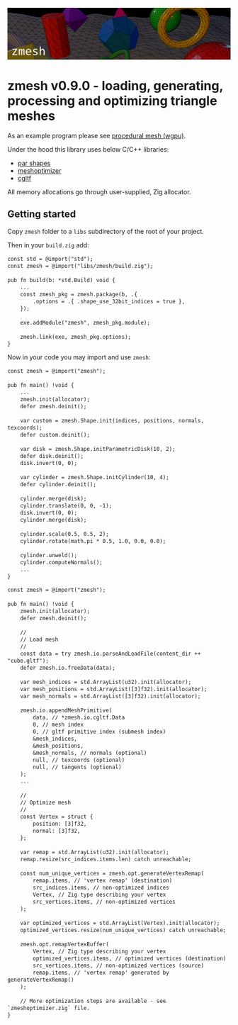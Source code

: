 ![image](logo.jpg)

# zmesh v0.9.0 - loading, generating, processing and optimizing triangle meshes

As an example program please see [procedural mesh (wgpu)](https://github.com/michal-z/zig-gamedev/tree/main/samples/procedural_mesh_wgpu).

Under the hood this library uses below C/C++ libraries:

* [par shapes](https://github.com/prideout/par/blob/master/par_shapes.h)
* [meshoptimizer](https://github.com/zeux/meshoptimizer)
* [cgltf](https://github.com/jkuhlmann/cgltf)

All memory allocations go through user-supplied, Zig allocator.

## Getting started

Copy `zmesh` folder to a `libs` subdirectory of the root of your project.

Then in your `build.zig` add:

```zig
const std = @import("std");
const zmesh = @import("libs/zmesh/build.zig");

pub fn build(b: *std.Build) void {
    ...
    const zmesh_pkg = zmesh.package(b, .{
        .options = .{ .shape_use_32bit_indices = true },
    });

    exe.addModule("zmesh", zmesh_pkg.module);

    zmesh.link(exe, zmesh_pkg.options);
}
```

Now in your code you may import and use `zmesh`:

```zig
const zmesh = @import("zmesh");

pub fn main() !void {
    ...
    zmesh.init(allocator);
    defer zmesh.deinit();

    var custom = zmesh.Shape.init(indices, positions, normals, texcoords);
    defer custom.deinit();

    var disk = zmesh.Shape.initParametricDisk(10, 2);
    defer disk.deinit();
    disk.invert(0, 0);

    var cylinder = zmesh.Shape.initCylinder(10, 4);
    defer cylinder.deinit();

    cylinder.merge(disk);
    cylinder.translate(0, 0, -1);
    disk.invert(0, 0);
    cylinder.merge(disk);

    cylinder.scale(0.5, 0.5, 2);
    cylinder.rotate(math.pi * 0.5, 1.0, 0.0, 0.0);

    cylinder.unweld();
    cylinder.computeNormals();
    ...
}
```

```zig
const zmesh = @import("zmesh");

pub fn main() !void {
    zmesh.init(allocator);
    defer zmesh.deinit();

    //
    // Load mesh
    //
    const data = try zmesh.io.parseAndLoadFile(content_dir ++ "cube.gltf");
    defer zmesh.io.freeData(data);

    var mesh_indices = std.ArrayList(u32).init(allocator);
    var mesh_positions = std.ArrayList([3]f32).init(allocator);
    var mesh_normals = std.ArrayList([3]f32).init(allocator);

    zmesh.io.appendMeshPrimitive(
        data, // *zmesh.io.cgltf.Data
        0, // mesh index
        0, // gltf primitive index (submesh index)
        &mesh_indices,
        &mesh_positions,
        &mesh_normals, // normals (optional)
        null, // texcoords (optional)
        null, // tangents (optional)
    );
    ...

    //
    // Optimize mesh
    //
    const Vertex = struct {
        position: [3]f32,
        normal: [3]f32,
    };

    var remap = std.ArrayList(u32).init(allocator);
    remap.resize(src_indices.items.len) catch unreachable;

    const num_unique_vertices = zmesh.opt.generateVertexRemap(
        remap.items, // 'vertex remap' (destination)
        src_indices.items, // non-optimized indices
        Vertex, // Zig type describing your vertex
        src_vertices.items, // non-optimized vertices
    );

    var optimized_vertices = std.ArrayList(Vertex).init(allocator);
    optimized_vertices.resize(num_unique_vertices) catch unreachable;

    zmesh.opt.remapVertexBuffer(
        Vertex, // Zig type describing your vertex
        optimized_vertices.items, // optimized vertices (destination)
        src_vertices.items, // non-optimized vertices (source)
        remap.items, // 'vertex remap' generated by generateVertexRemap()
    );

    // More optimization steps are available - see `zmeshoptimizer.zig` file.
}
```
